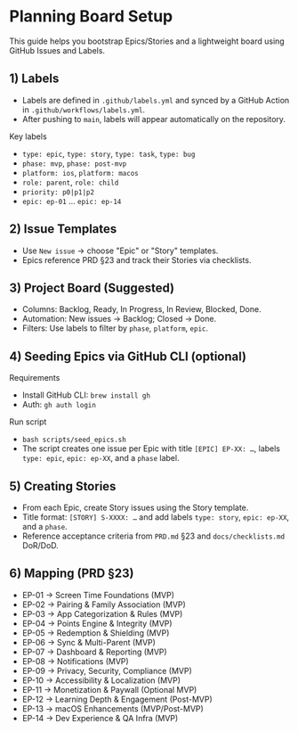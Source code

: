 # Planning Board Setup

This guide helps you bootstrap Epics/Stories and a lightweight board using GitHub Issues and Labels.

## 1) Labels

- Labels are defined in `.github/labels.yml` and synced by a GitHub Action in `.github/workflows/labels.yml`.
- After pushing to `main`, labels will appear automatically on the repository.

Key labels
- `type: epic`, `type: story`, `type: task`, `type: bug`
- `phase: mvp`, `phase: post-mvp`
- `platform: ios`, `platform: macos`
- `role: parent`, `role: child`
- `priority: p0|p1|p2`
- `epic: ep-01` … `epic: ep-14`

## 2) Issue Templates

- Use `New issue` → choose "Epic" or "Story" templates.
- Epics reference PRD §23 and track their Stories via checklists.

## 3) Project Board (Suggested)

- Columns: Backlog, Ready, In Progress, In Review, Blocked, Done.
- Automation: New issues → Backlog; Closed → Done.
- Filters: Use labels to filter by `phase`, `platform`, `epic`.

## 4) Seeding Epics via GitHub CLI (optional)

Requirements
- Install GitHub CLI: `brew install gh`
- Auth: `gh auth login`

Run script
- `bash scripts/seed_epics.sh`
- The script creates one issue per Epic with title `[EPIC] EP-XX: …`, labels `type: epic`, `epic: ep-XX`, and a `phase` label.

## 5) Creating Stories

- From each Epic, create Story issues using the Story template.
- Title format: `[STORY] S-XXXX: …` and add labels `type: story`, `epic: ep-XX`, and a `phase`.
- Reference acceptance criteria from `PRD.md` §23 and `docs/checklists.md` DoR/DoD.

## 6) Mapping (PRD §23)

- EP-01 → Screen Time Foundations (MVP)
- EP-02 → Pairing & Family Association (MVP)
- EP-03 → App Categorization & Rules (MVP)
- EP-04 → Points Engine & Integrity (MVP)
- EP-05 → Redemption & Shielding (MVP)
- EP-06 → Sync & Multi-Parent (MVP)
- EP-07 → Dashboard & Reporting (MVP)
- EP-08 → Notifications (MVP)
- EP-09 → Privacy, Security, Compliance (MVP)
- EP-10 → Accessibility & Localization (MVP)
- EP-11 → Monetization & Paywall (Optional MVP)
- EP-12 → Learning Depth & Engagement (Post-MVP)
- EP-13 → macOS Enhancements (MVP/Post-MVP)
- EP-14 → Dev Experience & QA Infra (MVP)

